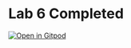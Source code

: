 # Lab 6 Completed

[![Open in Gitpod](https://gitpod.io/button/open-in-gitpod.svg)](https://gitpod.io/#https://github.com/snickdx/info2602l6)